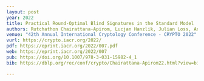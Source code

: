 ```yaml
---
layout: post
year: 2022
title: Practical Round-Optimal Blind Signatures in the Standard Model
authors: Rutchathon Chairattana-Apirom, Lucjan Hanzlik, Julian Loss, Anna Lysyanskaya, Benedikt Wagner
venue: "42th Annual International Cryptology Conference - CRYPTO 2022"
vurl: https://crypto.iacr.org/2022/
pdf: https://eprint.iacr.org/2022/007.pdf
web: https://eprint.iacr.org/2022/007
pub: https://doi.org/10.1007/978-3-031-15982-4_1
bib: https://dblp.org/rec/conf/crypto/Chairattana-Apirom22.html?view=bibtex

---
```


